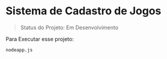 <h1>Sistema de Cadastro de Jogos</h1>

> Status do Projeto: Em Desenvolvimento

Para Executar esse projeto:

```
nodeapp.js
```
